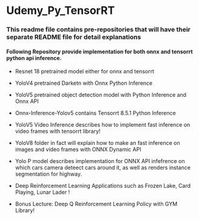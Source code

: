# Udemy_Py_TensorRT

### This readme file contains pre-repositories that will have their separate README file for detail explanations


#### Following Repository provide implementation for both onnx and tensorrt python api inference.

- Resnet 18 pretrained model either for onnx and tensorrt

- YoloV4 pretrained Darketn with Onnx Python Inference

- YoloV5 pretrained object detection model with Python Inference and Onnx API

- Onnx-Inference-Yolov5 contains Tensorrt 8.5.1 Python Inference 

- YoloV5 Video Inference describes how to implement fast inference on video frames with tensorrt library! 

- YoloV8 folder in fact will explain how to make an fast inference on images and video frames with ONNX Dynamic API

- Yolo P model describes implementation for ONNX API infefrence on which cars camera deteect cars around it, as well as renders instance segmentation for highway.

- Deep Reinforcement Learning Applications such as Frozen Lake, Card Playing, Lunar Lader !

- Bonus Lecture: Deep Q Reinforcement Learning Policy with GYM Library!
```
